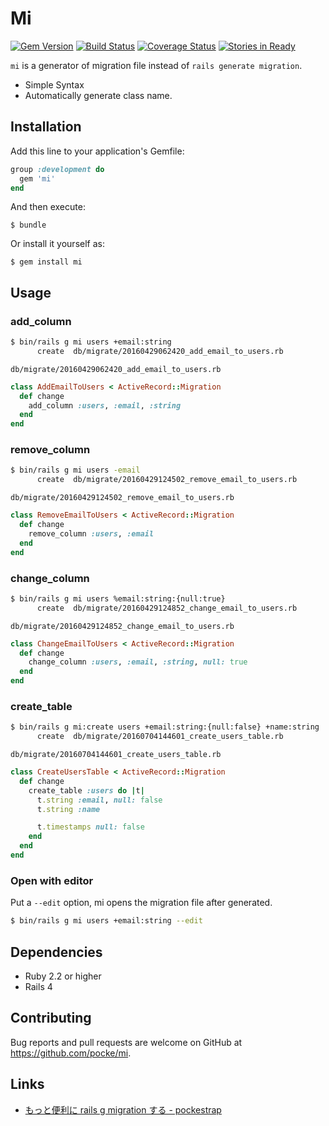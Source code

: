 # Mi

[![Gem Version](https://badge.fury.io/rb/mi.svg)](https://badge.fury.io/rb/mi)
[![Build Status](https://travis-ci.org/pocke/mi.svg?branch=master)](https://travis-ci.org/pocke/mi)
[![Coverage Status](https://coveralls.io/repos/github/pocke/mi/badge.svg?branch=master)](https://coveralls.io/github/pocke/mi?branch=master)
[![Stories in Ready](https://badge.waffle.io/pocke/mi.svg?label=ready&title=Ready)](http://waffle.io/pocke/mi)

`mi` is a generator of migration file instead of `rails generate migration`.

- Simple Syntax
- Automatically generate class name.

## Installation

Add this line to your application's Gemfile:

```ruby
group :development do
  gem 'mi'
end
```

And then execute:

    $ bundle

Or install it yourself as:

    $ gem install mi

## Usage

### add_column

```sh
$ bin/rails g mi users +email:string
      create  db/migrate/20160429062420_add_email_to_users.rb
```

`db/migrate/20160429062420_add_email_to_users.rb`

```ruby
class AddEmailToUsers < ActiveRecord::Migration
  def change
    add_column :users, :email, :string
  end
end
```

### remove_column

```sh
$ bin/rails g mi users -email
      create  db/migrate/20160429124502_remove_email_to_users.rb
```

`db/migrate/20160429124502_remove_email_to_users.rb`

```ruby
class RemoveEmailToUsers < ActiveRecord::Migration
  def change
    remove_column :users, :email
  end
end
```


### change_column

```sh
$ bin/rails g mi users %email:string:{null:true}
      create  db/migrate/20160429124852_change_email_to_users.rb
```

`db/migrate/20160429124852_change_email_to_users.rb`

```ruby
class ChangeEmailToUsers < ActiveRecord::Migration
  def change
    change_column :users, :email, :string, null: true
  end
end
```

### create_table

```sh
$ bin/rails g mi:create users +email:string:{null:false} +name:string
      create  db/migrate/20160704144601_create_users_table.rb
```

`db/migrate/20160704144601_create_users_table.rb`

```ruby
class CreateUsersTable < ActiveRecord::Migration
  def change
    create_table :users do |t|
      t.string :email, null: false
      t.string :name

      t.timestamps null: false
    end
  end
end
```


### Open with editor

Put a `--edit` option, mi opens the migration file after generated.

```sh
$ bin/rails g mi users +email:string --edit
```

## Dependencies

- Ruby 2.2 or higher
- Rails 4



## Contributing

Bug reports and pull requests are welcome on GitHub at https://github.com/pocke/mi.


## Links

- [もっと便利に rails g migration する - pockestrap](http://pocke.hatenablog.com/entry/2016/05/01/132228)
